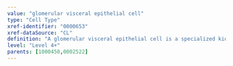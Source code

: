 ```yaml
---
value: "glomerular visceral epithelial cell"
type: "Cell Type"
xref-identifier: "0000653"
xref-dataSource: "CL"
definition: "A glomerular visceral epithelial cell is a specialized kidney epithelial cell that contains \"feet\" that interdigitate with the \"feet\" of other glomerular epithelial cells.|GO has podocyte as a related synonym due to concern this may refer to more than one cell type. However, this did not turn up in my search. If podocyte does refer to more than one cell type, then we should classify the synonym to 'related'[tfm]."
level: "Level 4+"
parents: [1000450,0002522]
---
```


